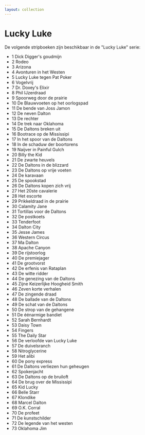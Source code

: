 ```yaml
---
layout: collection
---
```


# Lucky Luke

De volgende stripboeken zijn beschikbaar in de "Lucky Luke" serie:

- 1 Dick Digger's goudmijn
- 2 Rodeo
- 3 Arizona
- 4 Avonturen in het Westen
- 5 Lucky Luke tegen Pat Poker
- 6 Vogelvrij
- 7 Dr. Doxey's Elixir
- 8 Phil IJzerdraad
- 9 Spoorweg door de prairie
- 10 De Blauwvoeten op het oorlogspad
- 11 De bende van Joss Jamon
- 12 De neven Dalton
- 13 De rechter
- 14 De trek naar Oklahoma
- 15 De Daltons breken uit
- 16 Bootrace op de Mississipi
- 17 In het spoor van de Daltons
- 18 In de schaduw der boortorens
- 19 Naijver in Painful Gulch
- 20 Billy the Kid
- 21 De zwarte heuvels
- 22 De Daltons in de blizzard
- 23 De Daltons op vrije voeten
- 24 De karavaan
- 25 De spookstad
- 26 De Daltons kopen zich vrij
- 27 Het 20ste cavalerie
- 28 Het escorte
- 29 Prikkeldraad in de prairie
- 30 Calamity Jane
- 31 Tortillas voor de Daltons
- 32 De postkoets
- 33 Tenderfoot
- 34 Dalton City
- 35 Jesse James
- 36 Western Circus
- 37 Ma Dalton
- 38 Apache Canyon
- 39 De rijstoorlog
- 40 De premiejager
- 41 De grootvorst
- 42 De erfenis van Rataplan
- 43 De witte ridder
- 44 De genezing van de Daltons
- 45 Zijne Keizerlijke Hoogheid Smith
- 46 Zeven korte verhalen
- 47 De zingende draad
- 48 De ballade van de Daltons
- 49 De schat van de Daltons
- 50 De strop van de gehangene
- 51 De éénarmige bandiet
- 52 Sarah Bernhardt
- 53 Daisy Town
- 54 Fingers
- 55 The Daily Star
- 56 De verloofde van Lucky Luke
- 57 De duivelsranch
- 58 Nitroglycerine
- 59 Het alibi
- 60 De pony express
- 61 De Daltons verliezen hun geheugen
- 62 Spokenjacht
- 63 De Daltons op de bruiloft
- 64 De brug over de Mississipi
- 65 Kid Lucky
- 66 Belle Starr
- 67 Klondike
- 68 Marcel Dalton
- 69 O.K. Corral
- 70 De profeet
- 71 De kunstschilder
- 72 De legende van het westen
- 73 Oklahoma Jim
